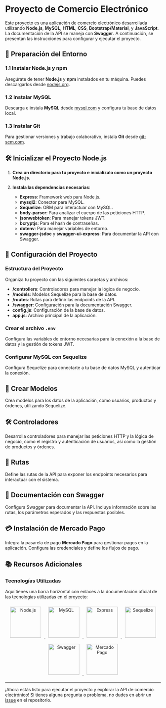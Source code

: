 # Proyecto de Comercio Electrónico

Este proyecto es una aplicación de comercio electrónico desarrollada utilizando **Node.js**, **MySQL**, **HTML**, **CSS**, **Bootstrap/Material**, y **JavaScript**. La documentación de la API se maneja con **Swagger**. A continuación, se presentan las instrucciones para configurar y ejecutar el proyecto.

## 🚀 Preparación del Entorno

### 1.1 Instalar Node.js y npm

Asegúrate de tener **Node.js** y **npm** instalados en tu máquina. Puedes descargarlos desde [nodejs.org](https://nodejs.org).

### 1.2 Instalar MySQL

Descarga e instala **MySQL** desde [mysql.com](https://www.mysql.com) y configura tu base de datos local.

### 1.3 Instalar Git

Para gestionar versiones y trabajo colaborativo, instala **Git** desde [git-scm.com](https://git-scm.com).

## 🛠 Inicializar el Proyecto Node.js

1. **Crea un directorio para tu proyecto e inicialízalo como un proyecto Node.js**.

2. **Instala las dependencias necesarias**:

    - **Express**: Framework web para Node.js.
    - **mysql2**: Conector para MySQL.
    - **Sequelize**: ORM para interactuar con MySQL.
    - **body-parser**: Para analizar el cuerpo de las peticiones HTTP.
    - **jsonwebtoken**: Para manejar tokens JWT.
    - **bcryptjs**: Para el hash de contraseñas.
    - **dotenv**: Para manejar variables de entorno.
    - **swagger-jsdoc** y **swagger-ui-express**: Para documentar la API con Swagger.

## 📁 Configuración del Proyecto

### Estructura del Proyecto

Organiza tu proyecto con las siguientes carpetas y archivos:

- **/controllers**: Controladores para manejar la lógica de negocio.
- **/models**: Modelos Sequelize para la base de datos.
- **/routes**: Rutas para definir las endpoints de la API.
- **/swagger**: Configuración para la documentación Swagger.
- **config.js**: Configuración de la base de datos.
- **app.js**: Archivo principal de la aplicación.

### Crear el archivo `.env`

Configura las variables de entorno necesarias para la conexión a la base de datos y la gestión de tokens JWT.

### Configurar MySQL con Sequelize

Configura Sequelize para conectarte a tu base de datos MySQL y autenticar la conexión.

## 🔨 Crear Modelos

Crea modelos para los datos de la aplicación, como usuarios, productos y órdenes, utilizando Sequelize.

## 🛠 Controladores

Desarrolla controladores para manejar las peticiones HTTP y la lógica de negocio, como el registro y autenticación de usuarios, así como la gestión de productos y órdenes.

## 🔗 Rutas

Define las rutas de la API para exponer los endpoints necesarios para interactuar con el sistema.

## 📜 Documentación con Swagger

Configura Swagger para documentar la API. Incluye información sobre las rutas, los parámetros esperados y las respuestas posibles.

## 💳 Instalación de Mercado Pago

Integra la pasarela de pago **Mercado Pago** para gestionar pagos en la aplicación. Configura las credenciales y define los flujos de pago.

## 📚 Recursos Adicionales

### Tecnologías Utilizadas

Aquí tienes una barra horizontal con enlaces a la documentación oficial de las tecnologías utilizadas en el proyecto:

<div align="center">
  <a href="https://nodejs.org" target="_blank">
    <img src="https://nodejs.org/static/images/logos/nodejs-new-pantone-black.png" alt="Node.js" width="100" style="margin: 10px;">
  </a>
  <a href="https://www.mysql.com" target="_blank">
    <img src="https://www.mysql.com/common/logos/logo-mysql-170x115.png" alt="MySQL" width="100" style="margin: 10px;">
  </a>
  <a href="https://expressjs.com/" target="_blank">
    <img src="https://expressjs.com/images/express-facebook-share.png" alt="Express" width="100" style="margin: 10px;">
  </a>
  <a href="https://sequelize.org/" target="_blank">
    <img src="https://sequelize.org/img/logo-small.png" alt="Sequelize" width="100" style="margin: 10px;">
  </a>
  <a href="https://swagger.io/docs/" target="_blank">
    <img src="https://swagger.io/docs/images/swagger-logo.png" alt="Swagger" width="100" style="margin: 10px;">
  </a>
  <a href="https://www.mercadopago.com.ar/developers/panel" target="_blank">
    <img src="https://www.mercadopago.com.ar/images/logos/mercadopago-logo.png" alt="Mercado Pago" width="100" style="margin: 10px;">
  </a>
</div>

---

¡Ahora estás listo para ejecutar el proyecto y explorar la API de comercio electrónico! Si tienes alguna pregunta o problema, no dudes en abrir un [issue](https://github.com/tu-repositorio/issues) en el repositorio.

